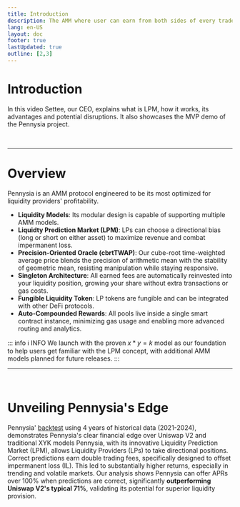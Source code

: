 ```yaml
---
title: Introduction
description: The AMM where user can earn from both sides of every trade.
lang: en-US
layout: doc
footer: true
lastUpdated: true
outline: [2,3]
---
```

# Introduction
In this video Settee, our CEO, explains what is LPM, how it works, its advantages and potential disruptions. It also showcases the MVP demo of the Pennysia project.

<YouTubeEmbed video-id="C8pBIXqcm2Q" />

<br/>


---


# Overview
Pennysia is an AMM protocol engineered to be its most optimized for liquidity providers' profitability.

- **Liquidity Models**: Its modular design is capable of supporting multiple AMM models. 
- **Liquidty Prediction Market (LPM)**: LPs can choose a directional bias (long or short on either asset) to maximize revenue and combat impermanent loss.
- **Precision-Oriented Oracle (cbrtTWAP)**: Our cube-root time-weighted average price blends the precision of arithmetic mean with the stability of geometric mean, resisting manipulation while staying responsive.
- **Singleton Architecture**: All earned fees are automatically reinvested into your liquidity position, growing your share without extra transactions or gas costs.
- **Fungible Liquidity Token**: LP tokens are fungible and can be integrated with other DeFi protocols.
- **Auto-Compounded Rewards**: All pools live inside a single smart contract instance, minimizing gas usage and enabling more advanced routing and analytics.

::: info :information_source:  INFO
We launch with the proven $x*y=k$ model as our foundation to help users get familiar with the LPM concept, with additional AMM models planned for future releases.
:::

---

<br>

# Unveiling Pennysia's Edge
Pennysia' [backtest](../resources/backtest) using 4 years of historical data (2021-2024), demonstrates Pennysia's clear financial edge over Uniswap V2 and traditional XYK models Pennysia, with its innovative Liquidity Prediction Market (LPM), allows Liquidity Providers (LPs) to take directional positions. Correct predictions earn double trading fees, specifically designed to offset impermanent loss (IL). This led to substantially higher returns, especially in trending and volatile markets. Our analysis shows Pennysia can offer APRs over 100% when predictions are correct, significantly **outperforming Uniswap V2's typical 71%**, validating its potential for superior liquidity provision.

